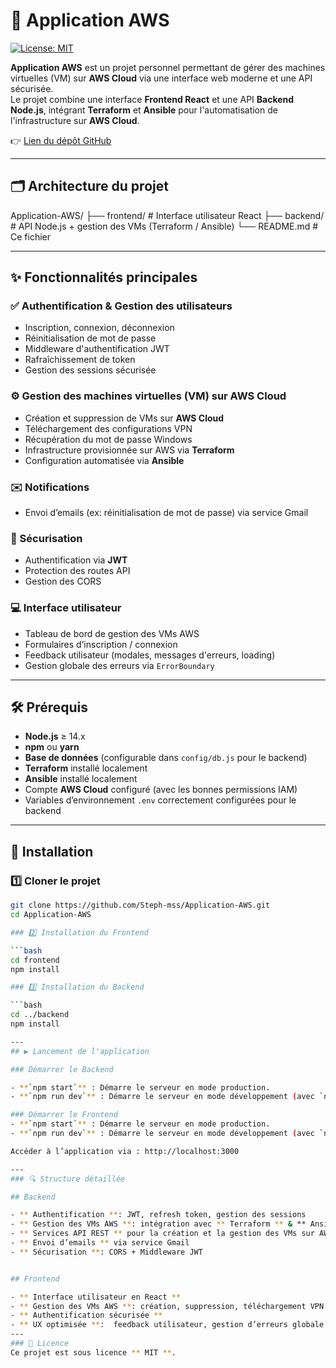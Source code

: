 # 🚀 Application AWS

[![License: MIT](https://img.shields.io/badge/License-MIT-yellow.svg)](https://opensource.org/licenses/MIT)

**Application AWS** est un projet personnel permettant de gérer des machines virtuelles (VM) sur **AWS Cloud** via une interface web moderne et une API sécurisée.  
Le projet combine une interface **Frontend React** et une API **Backend Node.js**, intégrant **Terraform** et **Ansible** pour l'automatisation de l'infrastructure sur **AWS Cloud**.

👉 [Lien du dépôt GitHub](https://github.com/Steph-mss/Application-AWS)

---

## 🗂️ Architecture du projet

Application-AWS/
├── frontend/ # Interface utilisateur React
├── backend/ # API Node.js + gestion des VMs (Terraform / Ansible)
└── README.md # Ce fichier

---

## ✨ Fonctionnalités principales

### ✅ Authentification & Gestion des utilisateurs

- Inscription, connexion, déconnexion
- Réinitialisation de mot de passe
- Middleware d'authentification JWT
- Rafraîchissement de token
- Gestion des sessions sécurisée

### ⚙️ Gestion des machines virtuelles (VM) sur AWS Cloud

- Création et suppression de VMs sur **AWS Cloud**
- Téléchargement des configurations VPN
- Récupération du mot de passe Windows
- Infrastructure provisionnée sur AWS via **Terraform**
- Configuration automatisée via **Ansible**

### ✉️ Notifications

- Envoi d’emails (ex: réinitialisation de mot de passe) via service Gmail

### 🔐 Sécurisation

- Authentification via **JWT**
- Protection des routes API
- Gestion des CORS

### 💻 Interface utilisateur

- Tableau de bord de gestion des VMs AWS
- Formulaires d’inscription / connexion
- Feedback utilisateur (modales, messages d'erreurs, loading)
- Gestion globale des erreurs via `ErrorBoundary`

---

## 🛠️ Prérequis

- **Node.js** ≥ 14.x
- **npm** ou **yarn**
- **Base de données** (configurable dans `config/db.js` pour le backend)
- **Terraform** installé localement
- **Ansible** installé localement
- Compte **AWS Cloud** configuré (avec les bonnes permissions IAM)
- Variables d’environnement `.env` correctement configurées pour le backend

---

## 🚀 Installation

### 1️⃣ Cloner le projet

```bash
git clone https://github.com/Steph-mss/Application-AWS.git
cd Application-AWS

### 2️⃣ Installation du Frontend

```bash
cd frontend
npm install

### 3️⃣ Installation du Backend

```bash
cd ../backend
npm install

---
## ▶️ Lancement de l'application

### Démarrer le Backend

- **`npm start`** : Démarre le serveur en mode production.
- **`npm run dev`** : Démarre le serveur en mode développement (avec `nodemon` pour un rechargement automatique).

### Démarrer le Frontend
- **`npm start`** : Démarre le serveur en mode production.
- **`npm run dev`** : Démarre le serveur en mode développement (avec `nodemon` pour un rechargement automatique).

Accéder à l’application via : http://localhost:3000

---
### 🔍 Structure détaillée

## Backend

- ** Authentification **: JWT, refresh token, gestion des sessions
- ** Gestion des VMs AWS **: intégration avec ** Terraform ** & ** Ansible **
- ** Services API REST ** pour la création et la gestion des VMs sur AWS
- ** Envoi d’emails ** via service Gmail
- ** Sécurisation **: CORS + Middleware JWT


## Frontend

- ** Interface utilisateur en React **
- ** Gestion des VMs AWS **: création, suppression, téléchargement VPN
- ** Authentification sécurisée ** 
- ** UX optimisée **:  feedback utilisateur, gestion d’erreurs globale
---
### 📜 Licence
Ce projet est sous licence ** MIT **.
